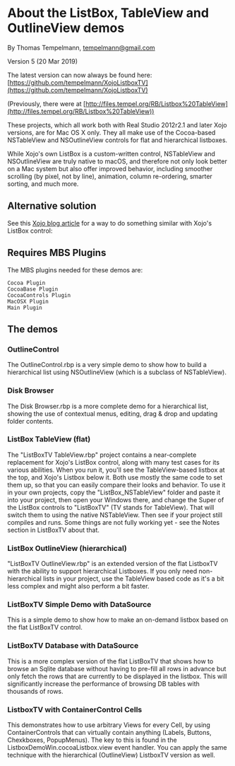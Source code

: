 # About the ListBox, TableView and OutlineView demos

By Thomas Tempelmann, tempelmann@gmail.com

Version 5 (20 Mar 2019)

The latest version can now always be found here: [https://github.com/tempelmann/XojoListboxTV](https://github.com/tempelmann/XojoListboxTV)

(Previously, there were at [http://files.tempel.org/RB/Listbox%20TableView](http://files.tempel.org/RB/Listbox%20TableView))

These projects, which all work both with Real Studio 2012r2.1 and later Xojo versions,
are for Mac OS X only. They all make use of the Cocoa-based NSTableView and NSOutlineView
controls for flat and hierarchical listboxes.

While Xojo's own ListBox is a custom-written control, NSTableView and NSOutlineView are truly
native to macOS, and therefore not only look better on a Mac system but also offer improved
behavior, including smoother scrolling (by pixel, not by line), animation, column re-ordering,
smarter sorting, and much more.

## Alternative solution

See this [Xojo blog article](https://blog.xojo.com/2020/04/17/lazy-loading-data-with-listbox/) for a way to do something similar with Xojo's ListBox control:

## Requires MBS Plugins

The MBS plugins needed for these demos are:

	Cocoa Plugin
	CocoaBase Plugin
	CocoaControls Plugin
	MacOSX Plugin
	Main Plugin

## The demos

### OutlineControl

The OutlineControl.rbp is a very simple demo to show how to build a hierarchical list using
NSOutlineView (which is a subclass of NSTableView).

### Disk Browser

The Disk Browser.rbp is a more complete demo for a hierarchical list, showing the use of
contextual menus, editing, drag & drop and updating folder contents.

### ListBox TableView (flat)

The "ListBoxTV TableView.rbp" project contains a near-complete replacement for Xojo's
ListBox control, along with many test cases for its various abilities. When you run it, you'll
see the TableView-based listbox at the top, and Xojo's Listbox below it. Both use mostly the
same code to set them up, so that you can easily compare their looks and behavior.
To use it in your own projects, copy the "ListBox_NSTableView" folder and paste it into your
project, then open your Windows there, and change the Super of the ListBox controls to "ListBoxTV"
(TV stands for TableView). That will switch them to using the native NSTableView. Then see if
your project still compiles and runs. Some things are not fully working yet - see the Notes
section in ListBoxTV about that.

### ListBox OutlineView (hierarchical)

"ListBoxTV OutlineView.rbp" is an extended version of the flat ListboxTV with the ability
to support hierarchical Listboxes. If you only need non-hierarchical lists in your project,
use the TableView based code as it's a bit less complex and might also perform a bit faster.

### ListBoxTV Simple Demo with DataSource

This is a simple demo to show how to make an on-demand listbox based on the flat ListBoxTV control.

### ListBoxTV Database with DataSource

This is a more complex version of the flat ListBoxTV that shows how to browse an Sqlite database
without having to pre-fill all rows in advance but only fetch the rows that are currently to be
displayed in the listbox. This will significantly increase the performance of browsing DB tables
with thousands of rows.

### ListboxTV with ContainerControl Cells

This demonstrates how to use arbitrary Views for every Cell, by using ContainerControls that
can virtually contain anything (Labels, Buttons, Chexkboxes, PopupMenus). The key to this is
found in the ListboxDemoWin.cocoaListbox.view event handler. You can apply the same technique
with the hierarchical (OutlineView) ListboxTV version as well.
